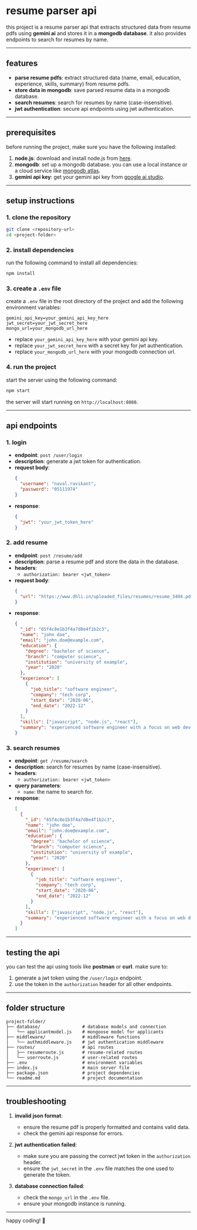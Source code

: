 # resume parser api

this project is a resume parser api that extracts structured data from resume pdfs using **gemini ai** and stores it in a **mongodb database**. it also provides endpoints to search for resumes by name.

---

## features

- **parse resume pdfs**: extract structured data (name, email, education, experience, skills, summary) from resume pdfs.
- **store data in mongodb**: save parsed resume data in a mongodb database.
- **search resumes**: search for resumes by name (case-insensitive).
- **jwt authentication**: secure api endpoints using jwt authentication.

---

## prerequisites

before running the project, make sure you have the following installed:

1. **node.js**: download and install node.js from [here](https://nodejs.org/).
2. **mongodb**: set up a mongodb database. you can use a local instance or a cloud service like [mongodb atlas](https://www.mongodb.com/cloud/atlas).
3. **gemini api key**: get your gemini api key from [google ai studio](https://aistudio.google.com/).

---

## setup instructions

### 1. clone the repository

```bash
git clone <repository-url>
cd <project-folder>
```

### 2. install dependencies

run the following command to install all dependencies:

```bash
npm install
```

### 3. create a `.env` file

create a `.env` file in the root directory of the project and add the following environment variables:

```env
gemini_api_key=your_gemini_api_key_here
jwt_secret=your_jwt_secret_here
mongo_url=your_mongodb_url_here
```

- replace `your_gemini_api_key_here` with your gemini api key.
- replace `your_jwt_secret_here` with a secret key for jwt authentication.
- replace `your_mongodb_url_here` with your mongodb connection url.

### 4. run the project

start the server using the following command:

```bash
npm start
```

the server will start running on `http://localhost:8080`.

---

## api endpoints

### 1. **login**
- **endpoint**: `post /user/login`
- **description**: generate a jwt token for authentication.
- **request body**:
  ```json
  {
    "username": "naval.ravikant",
    "password": "05111974"
  }
  ```
- **response**:
  ```json
  {
    "jwt": "your_jwt_token_here"
  }
  ```

### 2. **add resume**
- **endpoint**: `post /resume/add`
- **description**: parse a resume pdf and store the data in the database.
- **headers**:
  - `authorization: bearer <jwt_token>`
- **request body**:
  ```json
  {
    "url": "https://www.dhli.in/uploaded_files/resumes/resume_3404.pdf"
  }
  ```
- **response**:
  ```json
  {
    "_id": "65f4c8e1b3f4a7d8e4f1b2c3",
    "name": "john doe",
    "email": "john.doe@example.com",
    "education": {
      "degree": "bachelor of science",
      "branch": "computer science",
      "institution": "university of example",
      "year": "2020"
    },
    "experience": [
      {
        "job_title": "software engineer",
        "company": "tech corp",
        "start_date": "2020-06",
        "end_date": "2022-12"
      }
    ],
    "skills": ["javascript", "node.js", "react"],
    "summary": "experienced software engineer with a focus on web development."
  }
  ```

### 3. **search resumes**
- **endpoint**: `get /resume/search`
- **description**: search for resumes by name (case-insensitive).
- **headers**:
  - `authorization: bearer <jwt_token>`
- **query parameters**:
  - `name`: the name to search for.
- **response**:
  ```json
  [
    {
      "_id": "65f4c8e1b3f4a7d8e4f1b2c3",
      "name": "john doe",
      "email": "john.doe@example.com",
      "education": {
        "degree": "bachelor of science",
        "branch": "computer science",
        "institution": "university of example",
        "year": "2020"
      },
      "experience": [
        {
          "job_title": "software engineer",
          "company": "tech corp",
          "start_date": "2020-06",
          "end_date": "2022-12"
        }
      ],
      "skills": ["javascript", "node.js", "react"],
      "summary": "experienced software engineer with a focus on web development."
    }
  ]
  ```

---

## testing the api

you can test the api using tools like **postman** or **curl**. make sure to:

1. generate a jwt token using the `/user/login` endpoint.
2. use the token in the `authorization` header for all other endpoints.

---

## folder structure

```
project-folder/
├── database/                # database models and connection
│   └── applicantmodel.js    # mongoose model for applicants
├── middleware/              # middleware functions
│   └── authmiddleware.js    # jwt authentication middleware
├── routes/                  # api routes
│   ├── resumeroute.js       # resume-related routes
│   └── userroute.js         # user-related routes
├── .env                     # environment variables
├── index.js                 # main server file
├── package.json             # project dependencies
└── readme.md                # project documentation
```

---

## troubleshooting

1. **invalid json format**:
   - ensure the resume pdf is properly formatted and contains valid data.
   - check the gemini api response for errors.

2. **jwt authentication failed**:
   - make sure you are passing the correct jwt token in the `authorization` header.
   - ensure the `jwt_secret` in the `.env` file matches the one used to generate the token.

3. **database connection failed**:
   - check the `mongo_url` in the `.env` file.
   - ensure your mongodb instance is running.


---

happy coding! 🚀
